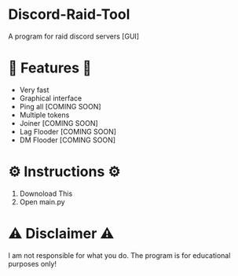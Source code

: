 # Discord-Raid-Tool
A program for raid discord servers [GUI]

# 🌟 Features 🌟
- Very fast
- Graphical interface
- Ping all [COMING SOON]
- Multiple tokens
- Joiner [COMING SOON]
- Lag Flooder [COMING SOON]
- DM Flooder [COMING SOON]

# ⚙️ Instructions ⚙️
1) Downoload This
2) Open main.py

# ⚠️ Disclaimer ⚠️
I am not responsible for what you do. The program is for educational purposes only!
